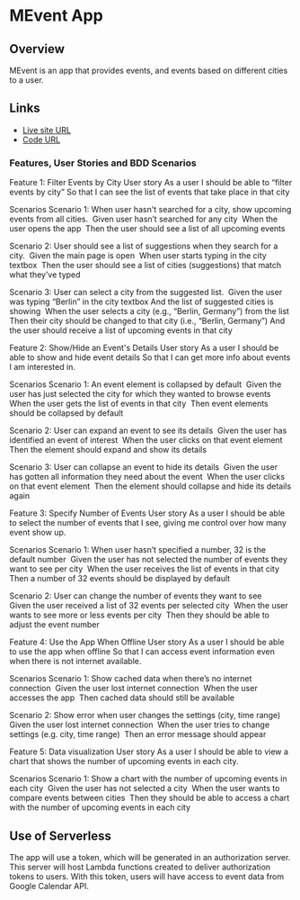 # MEvent App

## Overview

MEvent is an app that provides events, and events based on different cities to a user. 


## Links
- [Live site URL](https://micahglausier.github.io/meet/)
- [Code URL](https://github.com/micahglausier/meet)

### Features, User Stories and BDD Scenarios

Feature 1: Filter Events by City
User story 
As a user I should be able to “filter events by city” So that I can see the list of events that take place in that city

Scenarios
Scenario 1: 
When user hasn't searched for a city, show upcoming events from all cities. 
Given user hasn’t searched for any city 
When the user opens the app 
Then the user should see a list of all upcoming events

Scenario 2: 
User should see a list of suggestions when they search for a city. 
Given the main page is open 
When user starts typing in the city textbox 
Then the user should see a list of cities (suggestions) that match what they’ve typed

Scenario 3: 
User can select a city from the suggested list. 
Given the user was typing “Berlin” in the city textbox And the list of suggested cities is showing 
When the user selects a city (e.g., “Berlin, Germany”) from the list 
Then their city should be changed to that city (i.e., “Berlin, Germany”) And the user should receive a list of upcoming events in that city

Feature 2: Show/Hide an Event's Details
User story
As a user I should be able to show and hide event details So that I can get more info about events I am interested in.

Scenarios
Scenario 1: 
An event element is collapsed by default 
Given the user has just selected the city for which they wanted to browse events 
When the user gets the list of events in that city 
Then event elements should be collapsed by default

Scenario 2: 
User can expand an event to see its details 
Given the user has identified an event of interest 
When the user clicks on that event element 
Then the element should expand and show its details

Scenario 3: 
User can collapse an event to hide its details 
Given the user has gotten all information they need about the event 
When the user clicks on that event element 
Then the element should collapse and hide its details again

Feature 3: Specify Number of Events
User story
As a user I should be able to select the number of events that I see, giving me control over how many event show up.

Scenarios
Scenario 1: 
When user hasn’t specified a number, 32 is the default number 
Given the user has not selected the number of events they want to see per city 
When the user receives the list of events in that city 
Then a number of 32 events should be displayed by default

Scenario 2: 
User can change the number of events they want to see 
Given the user received a list of 32 events per selected city 
When the user wants to see more or less events per city 
Then they should be able to adjust the event number

Feature 4: Use the App When Offline
User story
As a user I should be able to use the app when offline So that I can access event information even when there is not internet available.

Scenarios
Scenario 1: 
Show cached data when there’s no internet connection 
Given the user lost internet connection 
When the user accesses the app 
Then cached data should still be available

Scenario 2: 
Show error when user changes the settings (city, time range) 
Given the user lost internet connection 
When the user tries to change settings (e.g. city, time range) 
Then an error message should appear


Feature 5: Data visualization
User story
As a user I should be able to view a chart that shows the number of upcoming events in each city.

Scenarios
Scenario 1: 
Show a chart with the number of upcoming events in each city 
Given the user has not selected a city 
When the user wants to compare events between cities 
Then they should be able to access a chart with the number of upcoming events in each city

## Use of Serverless

The app will use a token, which will be generated in an authorization server. This server will host Lambda functions created to deliver authorization tokens to users. With this token, users will have access to event data from Google Calendar API.


